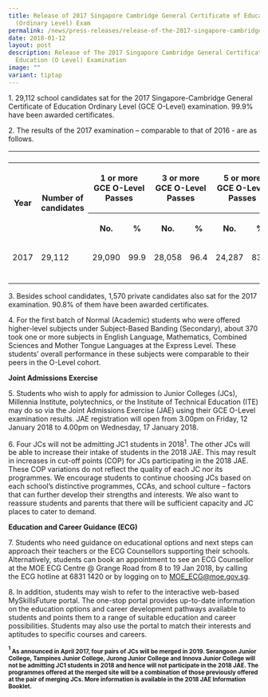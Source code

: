 ```yaml
---
title: Release of 2017 Singapore Cambridge General Certificate of Education
  (Ordinary Level) Exam
permalink: /news/press-releases/release-of-the-2017-singapore-cambridge-gce-o-level-examination/
date: 2018-01-12
layout: post
description: Release of The 2017 Singapore Cambridge General Certificate of
  Education (O Level) Examination
image: ""
variant: tiptap
---
```

<p>1. 29,112 school candidates sat for the 2017 Singapore-Cambridge General
Certificate of Education Ordinary Level (GCE O-Level) examination. 99.9%
have been awarded certificates.</p>
<p>2. The results of the 2017 examination – comparable to that of 2016 -
are as follows.</p>
<table style="minWidth: 200px">
<colgroup>
<col>
<col>
<col>
<col>
<col>
<col>
<col>
<col>
</colgroup>
<tbody>
<tr>
<td rowspan="1" colspan="1">
<p></p>
</td>
<td rowspan="1" colspan="1">
<p></p>
</td>
<td rowspan="1" colspan="1">
<p></p>
</td>
<td rowspan="1" colspan="1">
<p></p>
</td>
<td rowspan="1" colspan="1">
<p></p>
</td>
<td rowspan="1" colspan="1">
<p></p>
</td>
<td rowspan="1" colspan="1">
<p></p>
</td>
<td rowspan="1" colspan="1">
<p></p>
</td>
</tr>
<tr>
<th rowspan="2" colspan="1">
<p>Year</p>
</th>
<th rowspan="2" colspan="1">
<p>Number of candidates</p>
</th>
<th rowspan="1" colspan="2">
<p>1 or more GCE O-Level Passes</p>
</th>
<th rowspan="1" colspan="2">
<p>3 or more GCE O-Level Passes</p>
</th>
<th rowspan="1" colspan="2">
<p>5 or more GCE O-Level Passes</p>
</th>
</tr>
<tr>
<th rowspan="1" colspan="1">
<p>No.</p>
</th>
<th rowspan="1" colspan="1">
<p>%</p>
</th>
<th rowspan="1" colspan="1">
<p>No.</p>
</th>
<th rowspan="1" colspan="1">
<p>%</p>
</th>
<th rowspan="1" colspan="1">
<p>No.</p>
</th>
<th rowspan="1" colspan="1">
<p>%</p>
</th>
</tr>
<tr>
<td rowspan="1" colspan="1">
<p>2017</p>
</td>
<td rowspan="1" colspan="1">
<p>29,112</p>
</td>
<td rowspan="1" colspan="1">
<p>29,090</p>
</td>
<td rowspan="1" colspan="1">
<p>99.9</p>
</td>
<td rowspan="1" colspan="1">
<p>28,058</p>
</td>
<td rowspan="1" colspan="1">
<p>96.4</p>
</td>
<td rowspan="1" colspan="1">
<p>24,287</p>
</td>
<td rowspan="1" colspan="1">
<p>83.4</p>
</td>
</tr>
<tr>
<td rowspan="1" colspan="1">
<p></p>
</td>
<td rowspan="1" colspan="1">
<p></p>
</td>
<td rowspan="1" colspan="1">
<p></p>
</td>
<td rowspan="1" colspan="1">
<p></p>
</td>
<td rowspan="1" colspan="1">
<p></p>
</td>
<td rowspan="1" colspan="1">
<p></p>
</td>
<td rowspan="1" colspan="1">
<p></p>
</td>
<td rowspan="1" colspan="1">
<p></p>
</td>
</tr>
</tbody>
</table>
<p>3. Besides school candidates, 1,570 private candidates also sat for the
2017 examination. 90.8% of them have been awarded certificates.</p>
<p>4. For the first batch of Normal (Academic) students who were offered
higher-level subjects under Subject-Based Banding (Secondary), about 370
took one or more subjects in English Language, Mathematics, Combined Sciences
and Mother Tongue Languages at the Express Level. These students’ overall
performance in these subjects were comparable to their peers in the O-Level
cohort.</p>
<p><strong>Joint Admissions Exercise</strong>
</p>
<p>5. Students who wish to apply for admission to Junior Colleges (JCs),
Millennia Institute, polytechnics, or the Institute of Technical Education
(ITE) may do so via the Joint Admissions Exercise (JAE) using their GCE
O-Level examination results. JAE registration will open from 3.00pm on
Friday, 12 January 2018 to 4.00pm on Wednesday, 17 January 2018.</p>
<p>6. Four JCs will not be admitting JC1 students in 2018<sup>1</sup>. The
other JCs will be able to increase their intake of students in the 2018
JAE. This may result in increases in cut-off points (COP) for JCs participating
in the 2018 JAE. These COP variations do not reflect the quality of each
JC nor its programmes. We encourage students to continue choosing JCs based
on each school’s distinctive programmes, CCAs, and school culture – factors
that can further develop their strengths and interests. We also want to
reassure students and parents that there will be sufficient capacity and
JC places to cater to demand.</p>
<p><strong>Education and Career Guidance (ECG)</strong>
</p>
<p>7. Students who need guidance on educational options and next steps can
approach their teachers or the ECG Counsellors supporting their schools.
Alternatively, students can book an appointment to see an ECG Counsellor
at the MOE ECG Centre @ Grange Road from 8 to 19 Jan 2018, by calling the
ECG hotline at 6831 1420 or by logging on to <a href="mailto:MOE_ECG@moe.gov.sg" rel="noopener noreferrer nofollow" target="_blank"><u>MOE_ECG@moe.gov.sg</u></a>.</p>
<p>8. In addition, students may wish to refer to the interactive web-based
MySkillsFuture portal. The one-stop portal provides up-to-date information
on the education options and career development pathways available to students
and points them to a range of suitable education and career possibilities.
Students may also use the portal to match their interests and aptitudes
to specific courses and careers.</p>
<p><strong><sup><sub>1</sub></sup><sub> As announced in April 2017, four pairs of JCs will be merged in 2019. Serangoon Junior College, Tampines Junior College, Jurong Junior College and Innova Junior College will not be admitting JC1 students in 2018 and hence will not participate in the 2018 JAE. The programmes offered at the merged site will be a combination of those previously offered at the pair of merging JCs. More information is available in the 2018 JAE Information Booklet.</sub></strong>
</p>
<p></p>